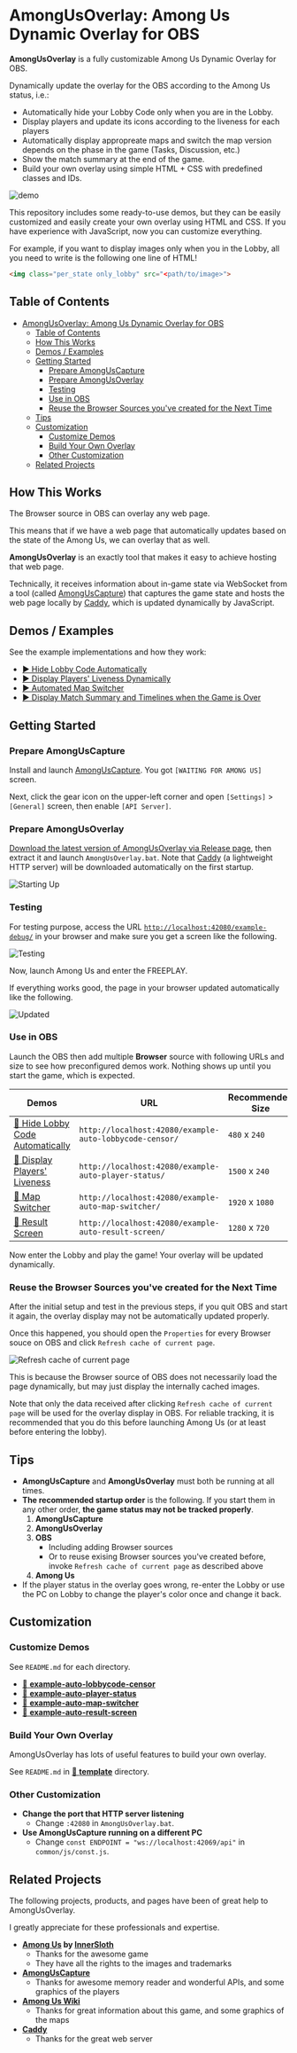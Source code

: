 # AmongUsOverlay: Among Us Dynamic Overlay for OBS

**AmongUsOverlay** is a fully customizable Among Us Dynamic Overlay for OBS.

Dynamically update the overlay for the OBS according to the Among Us status, i.e.:

- Automatically hide your Lobby Code only when you are in the Lobby.
- Display players and update its icons according to the liveness for each players
- Automatically display appropreate maps and switch the map version depends on the phase in the game (Tasks, Discussion, etc.)
- Show the match summary at the end of the game.
- Build your own overlay using simple HTML + CSS with predefined classes and IDs.

![demo](https://github.com/kurokobo/blob-storage/blob/main/amongus-overlay/merged.gif)

This repository includes some ready-to-use demos, but they can be easily customized and easily create your own overlay using HTML and CSS. If you have experience with JavaScript, now you can customize everything.

For example, if you want to display images only when you in the Lobby, all you need to write is the following one line of HTML!

```html
<img class="per_state only_lobby" src="<path/to/image>">
```

## Table of Contents

- [AmongUsOverlay: Among Us Dynamic Overlay for OBS](#amongusoverlay-among-us-dynamic-overlay-for-obs)
  - [Table of Contents](#table-of-contents)
  - [How This Works](#how-this-works)
  - [Demos / Examples](#demos--examples)
  - [Getting Started](#getting-started)
    - [Prepare AmongUsCapture](#prepare-amonguscapture)
    - [Prepare AmongUsOverlay](#prepare-amongusoverlay)
    - [Testing](#testing)
    - [Use in OBS](#use-in-obs)
    - [Reuse the Browser Sources you've created for the Next Time](#reuse-the-browser-sources-youve-created-for-the-next-time)
  - [Tips](#tips)
  - [Customization](#customization)
    - [Customize Demos](#customize-demos)
    - [Build Your Own Overlay](#build-your-own-overlay)
    - [Other Customization](#other-customization)
  - [Related Projects](#related-projects)

## How This Works

The Browser source in OBS can overlay any web page.

This means that if we have a web page that automatically updates based on the state of the Among Us, we can overlay that as well.

**AmongUsOverlay** is an exactly tool that makes it easy to achieve hosting that web page.

Technically, it receives information about in-game state via WebSocket from a tool (called [AmongUsCapture](https://github.com/automuteus/amonguscapture)) that captures the game state and hosts the web page locally by [Caddy](https://caddyserver.com/), which is updated dynamically by JavaScript.

## Demos / Examples

See the example implementations and how they work:

- [▶️ Hide Lobby Code Automatically](example-auto-lobbycode-censor)
- [▶️ Display Players' Liveness Dynamically](example-auto-player-status)
- [▶️ Automated Map Switcher](example-auto-map-switcher)
- [▶️ Display Match Summary and Timelines when the Game is Over](example-auto-result-screen)

## Getting Started

### Prepare AmongUsCapture

Install and launch [AmongUsCapture](https://github.com/automuteus/amonguscapture). You got `[WAITING FOR AMONG US]` screen.

Next, click the gear icon on the upper-left corner and open `[Settings]` > `[General]` screen, then enable `[API Server]`.

### Prepare AmongUsOverlay

[Download the latest version of AmongUsOverlay via Release page](https://github.com/kurokobo/amongus-overlay/releases), then extract it and launch `AmongUsOverlay.bat`. Note that [Caddy](https://caddyserver.com/) (a lightweight HTTP server) will be downloaded automatically on the first startup.

![Starting Up](https://user-images.githubusercontent.com/2920259/118363954-95be4880-b5d1-11eb-928b-217822253bcd.png)

### Testing

For testing purpose, access the URL [`http://localhost:42080/example-debug/`](http://localhost:42080/example-debug/) in your browser and make sure you get a screen like the following.

![Testing](https://user-images.githubusercontent.com/2920259/118364037-cdc58b80-b5d1-11eb-951e-aff38d8c0ce2.png)

Now, launch Among Us and enter the FREEPLAY.

If everything works good, the page in your browser updated automatically like the following.

![Updated](https://user-images.githubusercontent.com/2920259/118364399-3c571900-b5d3-11eb-811a-7e6843df9fde.png)

### Use in OBS

Launch the OBS then add multiple **Browser** source with following URLs and size to see how preconfigured demos work. Nothing shows up until you start the game, which is expected.

| Demos                                                            | URL                                                     | Recommended Size |
| ---------------------------------------------------------------- | ------------------------------------------------------- | ---------------- |
| [📁 Hide Lobby Code Automatically](example-auto-lobbycode-censor) | `http://localhost:42080/example-auto-lobbycode-censor/` | `480` x `240`    |
| [📁 Display Players' Liveness](example-auto-player-status)        | `http://localhost:42080/example-auto-player-status/`    | `1500` x `240`   |
| [📁 Map Switcher](example-auto-map-switcher)                      | `http://localhost:42080/example-auto-map-switcher/`     | `1920` x `1080`  |
| [📁 Result Screen](example-auto-result-screen)                    | `http://localhost:42080/example-auto-result-screen/`    | `1280` x `720`   |

Now enter the Lobby and play the game! Your overlay will be updated dynamically.

### Reuse the Browser Sources you've created for the Next Time

After the initial setup and test in the previous steps, if you quit OBS and start it again, the overlay display may not be automatically updated properly.

Once this happened, you should open the `Properties` for every Browser souce on OBS and click `Refresh cache of current page`.

![Refresh cache of current page](https://user-images.githubusercontent.com/2920259/124773552-0487a480-df78-11eb-9791-ef19ba17f0fa.png)

This is because the Browser source of OBS does not necessarily load the page dynamically, but may just display the internally cached images.

Note that only the data received after clicking `Refresh cache of current page` will be used for the overlay display in OBS. For reliable tracking, it is recommended that you do this before launching Among Us (or at least before entering the lobby).

## Tips

- **AmongUsCapture** and **AmongUsOverlay** must both be running at all times.
- **The recommended startup order** is the following. If you start them in any other order, **the game status may not be tracked properly**.
  1. **AmongUsCapture**
  2. **AmongUsOverlay**
  3. **OBS**
     - Including adding Browser sources
     - Or to reuse exising Browser sources you've created before, invoke `Refresh cache of current page` as described above
  4. **Among Us**
- If the player status in the overlay goes wrong, re-enter the Lobby or use the PC on Lobby to change the player's color once and change it back.

## Customization

### Customize Demos

See `README.md` for each directory.

- [📁 **example-auto-lobbycode-censor**](example-auto-lobbycode-censor)
- [📁 **example-auto-player-status**](example-auto-player-status)
- [📁 **example-auto-map-switcher**](example-auto-map-switcher)
- [📁 **example-auto-result-screen**](example-auto-result-screen)

### Build Your Own Overlay

AmongUsOverlay has lots of useful features to build your own overlay.

See `README.md` in [📁 **template**](template) directory.

### Other Customization

- **Change the port that HTTP server listening**
  - Change `:42080` in `AmongUsOverlay.bat`.
- **Use AmongUsCapture running on a different PC**
  - Change `const ENDPOINT = "ws://localhost:42069/api"` in `common/js/const.js`.

## Related Projects

The following projects, products, and pages have been of great help to AmongUsOverlay.

I greatly appreciate for these professionals and expertise.

- **[Among Us](https://innersloth.com/gameAmongUs.php) by [InnerSloth](https://innersloth.com/)**
  - Thanks for the awesome game
  - They have all the rights to the images and trademarks
- **[AmongUsCapture](https://github.com/automuteus/amonguscapture)**
  - Thanks for awesome memory reader and wonderful APIs, and some graphics of the players
- **[Among Us Wiki](https://among-us.fandom.com/)**
  - Thanks for great information about this game, and some graphics of the maps
- **[Caddy](https://caddyserver.com/)**
  - Thanks for the great web server
